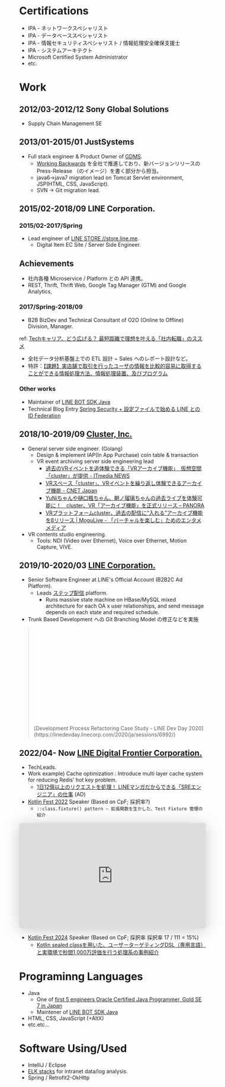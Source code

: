 Certifications
===============
* IPA - ネットワークスペシャリスト
* IPA - データベーススペシャリスト
* IPA - 情報セキュリティスペシャリスト / 情報処理安全確保支援士
* IPA - システムアーキテクト
* Microsoft Certified System Administrator
* etc.


Work
===============

2012/03-2012/12 Sony Global Solutions
-----------
* Supply Chain Management SE

2013/01-2015/01 JustSystems
------------
* Full stack engineer & Product Owner of [GDMS](https://www.justsystems.com/jp/products/gdms/).
    * [Working Backwards](https://www.wantedly.com/companies/toppan_dxd_ict/post_articles/501129) を全社で推進しており、新バージョンリリースの Press-Release （のイメージ）を書く部分から担当。
    * java6->java7 migration lead on Tomcat Servlet environment, JSP(HTML, CSS, JavaScript).
    * SVN -> Git migration lead.

2015/02-2018/09 LINE Corporation.
------------

### 2015/02-2017/Spring

* Lead engineer of [LINE STORE //store.line.me](https://store.line.me).  
  * Digital Item EC Site / Server Side Engineer.

Achievements
----
* 社内各種 Microservice / Platform との API 連携。
* REST, Thrift, Thrift Web, Google Tag Manager (GTM) and Google Analytics,

### 2017/Spring-2018/09

* B2B BizDev and Technical Consultant of O2O (Online to Offline) Division, Manager.

ref: [Techキャリア、どう広げる？ 最短距離で理想を叶える「社内転職」のススメ](https://type.jp/et/feature/8401/)

* 全社データ分析基盤上での ETL 設計 ~ Sales へのレポート設計など。  
* 特許：[【課題】実店舗で取引を行ったユーザの情報を比較的容易に取得することができる情報処理方法、情報処理装置、及びプログラム](https://jglobal.jst.go.jp/detail?JGLOBAL_ID=201903006032658084)

### Other works
* Maintainer of [LINE BOT SDK Java](https://github.com/line/line-bot-sdk-java)
* Technical Blog Entry [Spring Security + 設定ファイルで始める LINE との ID Federation](https://engineering.linecorp.com/ja/blog/detail/159)

2018/10-2019/09 [Cluster, Inc.](https://cluster.mu/)
------------
* General server side engineer. (Golang)
    * Design & implement IAP(In App Purchase) coin table & transaction
    * VR event archiving server side engineering lead
        * [過去のVRイベントを追体験できる「VRアーカイブ機能」　仮想空間「cluster」が提供 \- ITmedia NEWS](https://www.itmedia.co.jp/news/articles/1906/05/news108.html)
        * [VRスペース「cluster」、VRイベントを繰り返し体験できるアーカイブ機能 \- CNET Japan](https://japan.cnet.com/article/35138040/)
        * [YuNiちゃんや樋口楓ちゃん、朝ノ瑠璃ちゃんの過去ライブを体験可能に！　cluster、VR「アーカイブ機能」を正式リリース – PANORA](https://panora.tokyo/95408/)
        * [VRプラットフォームcluster、過去の配信に“入れる”アーカイブ機能をβリリース \| MoguLive \- 「バーチャルを楽しむ」ためのエンタメメディア](https://www.moguravr.com/cluster-archive/)
* VR contents studio engineering.
    * Tools: NDI (Video over Ethernet), Voice over Ethernet, Motion Capture, VIVE.

2019/10-2020/03 [LINE Corporation.](https://linecorp.com/)
------------
* Senior Software Engineer at LINE's Official Account (B2B2C Ad Platform).
    * Leads [ステップ配信](https://www.lycbiz.com/jp/manual/OfficialAccountManager/step-message/) platform.
        * Runs massive state machine on HBase/MySQL mixed architecture for each OA x user relationships, and send message depends on each state and required schedule.
* Trunk Based Development への Git Branching Model の修正などを実施

> <div class="deck-embed js-deck-embed" style="aspect-ratio:1024/576;" data-ratio="1.7777777777777777" data-state="processed">
>    <div class="speakerdeck-embed" data-title="false" data-skip-resize="true" data-id="e7d02e9564994b2a8c9a27375736681a" data-name="Development Process Refactoring Case Study" data-ratio="1.7777777777777777" data-host="speakerdeck.com"></div>
> </div>
> [Development Process Refactoring Case Study - LINE Dev Day 2020](https://linedevday.linecorp.com/2020/ja/sessions/6992/)


2022/04- Now [LINE Digital Frontier Corporation.](https://ldfcorp.com/)
------------
* TechLeads.
* Work example) Cache optimization : Introduce multi layer cache system for reducing Redis' hot key problem.
    * [1日12億以上のリクエストを処理！ LINEマンガだからできる「SREエンジニア」の仕事](https://www.green-japan.com/premium_interviews/linedigitalfrontier/interview.html) (AD)
* [Kotlin Fest 2022](https://2022.kotlinfest.dev/) Speaker (Based on CpF; 採択率?)
    * `::class.fixture() pattern — 拡張関数を生かした、Test Fixture 管理の紹介`

<iframe class="speakerdeck-iframe" frameborder="0" src="https://speakerdeck.com/player/1f3d480960b14e3b8f37b405a23417eb" title="::class.fixture() pattern — 拡張関数を生かした、Test Fixture 管理の紹介 " allowfullscreen="true" style="border: 0px; background: padding-box padding-box rgba(0, 0, 0, 0.1); margin: 0px; padding: 0px; border-radius: 6px; box-shadow: rgba(0, 0, 0, 0.2) 0px 5px 40px; width: 100%; height: auto; aspect-ratio: 560 / 315;" data-ratio="1.7777777777777777"></iframe>

* [Kotlin Fest 2024]() Speaker (Based on CpF; 採択率 採択率 17 / 111 = 15%)
    * [Kotlin sealed classを用いた、ユーザーターゲティングDSL（専用言語）と実環境で秒間1,000万評価を行う処理系の事例紹介](https://fortee.jp/kotlin-fest-2024/proposal/5a2b58f8-913c-4f7b-84b2-dcd359736ab9)


Programinng Languages
===============
* Java
    * One of [first 5 engineers Oracle Certified Java Programmer, Gold SE 7 in Japan](http://www.oracle.com/jp/education/certification/showcase-ocjp-gold-se7-1st-1901464-ja.html)
    * Maintener of [LINE BOT SDK Java](https://github.com/line/line-bot-sdk-java)
* HTML, CSS, JavaScript (+AltX)
* etc.etc...

Software Using/Used
===============
* IntelliJ / Eclipse
* [ELK stacks](https://www.elastic.co/jp/elk-stack) for intranet data/log analysis.
* Spring / Retrofit2-OkHttp

